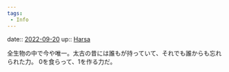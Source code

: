 ```yaml
---
tags:
 - Info
---
```


date:: [2022-09-20](Daily_Note/2022-09-20.md)
up:: [Harsa](Bar/Novel/Nacaria/Harsa.md)

全生物の中で今や唯一。太古の昔には誰もが持っていて、それでも誰からも忘れられた力。
0を食らって、1を作る力だ。